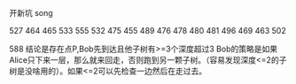 开新坑 song

527 464 465 533 555 532 475 455 489 476 478 480 481 496 469 463 502

588 结论是存在点P,Bob先到达且他子树有>=3个深度超过3 Bob的策略是如果Alice只下来一层，那么就来回走，否则跑到另一颗子树。（容易发现深度<=2的子树是没啥用的）。如果<=2可以先检查一边然后在走过去。
